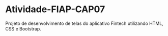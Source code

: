 # Atividade-FIAP-CAP07
Projeto de desenvolvimento de telas do aplicativo Fintech utilizando HTML, CSS e Bootstrap.
